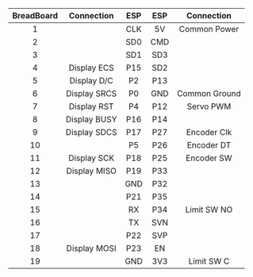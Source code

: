 |BreadBoard| Connection | ESP | ESP | Connection |
| :---: | :---: | :---: | :---: | :---: |
|1      |       | CLK   | 5V   | Common Power
|2      |       | SD0   | CMD  |
|3      |       | SD1   | SD3  |
|4      | Display ECS | P15   | SD2  |
|5      | Display D/C   | P2    | P13  |
|6      | Display SRCS  | P0    | GND  | Common Ground
|7      | Display RST   | P4    | P12  | Servo PWM
|8      | Display BUSY  | P16   | P14  |
|9      | Display SDCS  | P17   | P27  | Encoder Clk
|10     |       | P5    | P26  | Encoder DT
|11     | Display SCK   | P18   | P25  | Encoder SW
|12     | Display MISO  | P19   | P33  |
|13     |       | GND   | P32  |
|14     |       | P21   | P35  |
|15     |       | RX    | P34  | Limit SW NO
|16     |       | TX    | SVN  |
|17     |       | P22   | SVP  |
|18     | Display MOSI  | P23   | EN   |
|19     |       | GND   | 3V3  | Limit SW C
